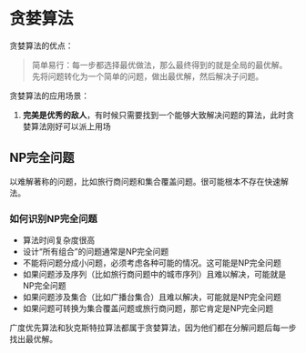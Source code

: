 # 贪婪算法

贪婪算法的优点：

> 简单易行：每一步都选择最优做法，那么最终得到的就是全局的最优解。 先将问题转化为一个简单的问题，做出最优解，然后解决子问题。

贪婪算法的应用场景：

1. **完美是优秀的敌人**，有时候只需要找到一个能够大致解决问题的算法，此时贪婪算法刚好可以派上用场

## NP完全问题

以难解著称的问题，比如旅行商问题和集合覆盖问题。很可能根本不存在快速解法。

### 如何识别NP完全问题

* 算法时间复杂度很高
* 设计“所有组合”的问题通常是NP完全问题
* 不能将问题分成小问题，必须考虑各种可能的情况。这可能是NP完全问题
* 如果问题涉及序列（比如旅行商问题中的城市序列）且难以解决，可能就是NP完全问题
* 如果问题涉及集合（比如广播台集合）且难以解决，可能就是NP完全问题
* 如果问题可转换为集合覆盖问题或旅行商问题，那它肯定是NP完全问题

广度优先算法和狄克斯特拉算法都属于贪婪算法，因为他们都在分解问题后每一步找出最优解。

